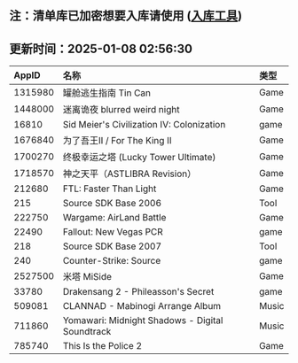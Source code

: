 ## 注：清单库已加密想要入库请使用 ([入库工具](https://github.com/BlankTMing/ManifestAutoUpdate/releases))

## 更新时间：2025-01-08 02:56:30
| AppID | 名称 | 类型  |
| :-------------------- | :----------------------------- | :----------- |
| 1315980 | 罐舱逃生指南 Tin Can| Game |
| 1448000 | 迷离诡夜 blurred weird night| Game |
| 16810 | Sid Meier's Civilization IV: Colonization| game |
| 1676840 | 为了吾王II / For The King II| Game |
| 1700270 | 终极幸运之塔 (Lucky Tower Ultimate)| Game |
| 1718570 | 神之天平（ASTLIBRA Revision）| Game |
| 212680 | FTL: Faster Than Light| Game |
| 215 | Source SDK Base 2006| Tool |
| 222750 | Wargame: AirLand Battle| Game |
| 22490 | Fallout: New Vegas PCR| game |
| 218 | Source SDK Base 2007| Tool |
| 240 | Counter-Strike: Source| game |
| 2527500 | 米塔 MiSide| Game |
| 33780 | Drakensang 2 - Phileasson's Secret| game |
| 509081 | CLANNAD - Mabinogi Arrange Album| Music |
| 711860 | Yomawari: Midnight Shadows - Digital Soundtrack| Music |
| 785740 | This Is the Police 2| Game |

